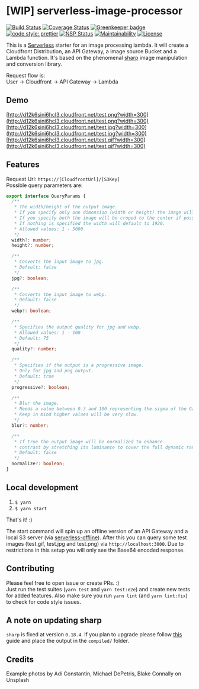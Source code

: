 # [WIP] serverless-image-processor

[![Build Status](https://travis-ci.org/Mercateo/serverless-image-processor.svg?branch=master)](https://travis-ci.org/Mercateo/serverless-image-processor)
[![Coverage Status](https://coveralls.io/repos/github/Mercateo/serverless-image-processor/badge.svg?branch=master)](https://coveralls.io/github/Mercateo/serverless-image-processor?branch=master)
[![Greenkeeper badge](https://badges.greenkeeper.io/Mercateo/serverless-image-processor.svg)](https://greenkeeper.io/)
[![code style: prettier](https://img.shields.io/badge/code_style-prettier-ff69b4.svg?style=flat-square)](https://github.com/prettier/prettier)
[![NSP Status](https://nodesecurity.io/orgs/opensource/projects/c56c0c76-edb1-460a-95c0-4be30a573a57/badge)](https://nodesecurity.io/orgs/opensource/projects/c56c0c76-edb1-460a-95c0-4be30a573a57)
[![Maintainability](https://api.codeclimate.com/v1/badges/149b0866f7121aad91a9/maintainability)](https://codeclimate.com/github/Mercateo/serverless-image-processor/maintainability)
[![License](https://img.shields.io/badge/License-Apache%202.0-blue.svg)](https://github.com/Mercateo/serverless-image-processor/blob/master/LICENSE)

This is a [Serverless](https://serverless.com) starter for an image processing lambda. It will create a Cloudfront Distribution, an API Gateway, a image source Bucket and a Lambda function. It's based on the phenomenal [sharp](https://github.com/lovell/sharp) image manipulation and conversion library.

Request flow is:  
User -> Cloudfront -> API Gateway -> Lambda

## Demo
[http://d12k6sini6hcl3.cloudfront.net/test.png?width=300](http://d12k6sini6hcl3.cloudfront.net/test.png?width=300)  
[http://d12k6sini6hcl3.cloudfront.net/test.jpg?width=300](http://d12k6sini6hcl3.cloudfront.net/test.jpg?width=300)  
[http://d12k6sini6hcl3.cloudfront.net/test.gif?width=300](http://d12k6sini6hcl3.cloudfront.net/test.gif?width=300)

## Features
Request Url: ```https://[CloudfrontUrl]/[S3Key]```  
Possible query parameters are:
```typescript
export interface QueryParams {
  /**
   * The width/height of the output image.
   * If you specify only one dimension (width or height) the image will be scaled respecting the ratio.
   * If you specify both the image will be croped to the center if possible.
   * If nothing is specified the width will default to 1920.
   * Allowed values: 1 - 5000
   */
  width?: number;
  height?: number;

  /**
   * Converts the input image to jpg.
   * Defsult: false
   */
  jpg?: boolean;

  /**
   * Converts the input image to webp.
   * Default: false
   */
  webp?: boolean;

  /**
   * Specifies the output quality for jpg and webp.
   * Allowed values: 1 - 100
   * Default: 75
   */
  quality?: number;

  /**
   * Specifies if the output is a progressive image.
   * Only for jpg and png output.
   * Default: true
   */
  progressive?: boolean;

  /**
   * Blur the image.
   * Needs a value between 0.3 and 100 representing the sigma of the Gaussian mask, where sigma = 1 + radius / 2.
   * Keep in mind higher values will be very slow.
   */
  blur?: number;

  /**
   * If true the output image will be normalized to enhance
   * contrast by stretching its luminance to cover the full dynamic range.
   * Default: false
   */
  normalize?: boolean;
}
```

## Local development

1. ```$ yarn```
2. ```$ yarn start```

That's it! :)

The start command will spin up an offline version of an API Gateway and a local S3 server (via [serverless-offline](https://github.com/dherault/serverless-offline)). After this you can query some test images (test.gif, test.jpg and test.png) via ```http://localhost:3000```. Due to restrictions in this setup you will only see the Base64 encoded response. 

## Contributing
Please feel free to open issue or create PRs. :)  
Just run the test suites (```yarn test``` and ```yarn test:e2e```) and create new tests for added features.
Also make sure you run ```yarn lint``` (and ```yarn lint:fix```) to check for code style issues.

## A note on updating sharp
```sharp``` is fixed at version ```0.18.4```. If you plan to upgrade please follow [this](http://sharp.dimens.io/en/stable/install/#aws-lambda) guide and place the output in the ```compiled/``` folder.

## Credits
Example photos by Adi Constantin, Michael DePetris, Blake Connally on Unsplash

